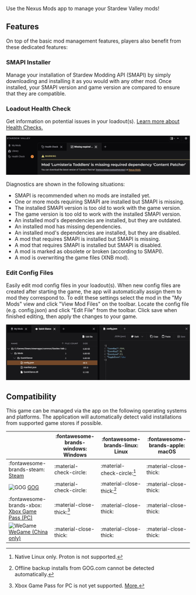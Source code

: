 Use the Nexus Mods app to manage your Stardew Valley mods!

## Features
On top of the basic mod management features, players also benefit from these dedicated features:

### SMAPI Installer
Manage your installation of Stardew Modding API (SMAPI) by simply downloading and installing it as you would with any other mod. Once installed, your SMAPI version and game version are compared to ensure that they are compatible. 

### Loadout Health Check
Get information on potential issues in your loadout(s). [Learn more about Health Checks.](../features/HealthCheck.md)

![An example Health Check message prompting the installation of a missing mod.](../images/0.6.0/HealthCheckExample.webp)

Diagnostics are shown in the following situations: 

- SMAPI is recommended when no mods are installed yet.
- One or more mods requiring SMAPI are installed but SMAPI is missing.
- The installed SMAPI version is too old to work with the game version.
- The game version is too old to work with the installed SMAPI version.
- An installed mod's dependencies are installed, but they are outdated.
- An installed mod has missing dependencies.
- An installed mod's dependencies are installed, but they are disabled.
- A mod that requires SMAPI is installed but SMAPI is missing.
- A mod that requires SMAPI is installed but SMAPI is disabled.
- A mod is marked as obsolete or broken (according to SMAPI).
- A mod is overwriting the game files (XNB mod).

### Edit Config Files
Easily edit mod config files in your loadout(s). When new config files are created after starting the game, the app will automatically assign them to mod they correspond to. To edit these settings select the mod in the "My Mods" view and click "View Mod Files" on the toolbar. Locate the config file (e.g. config.json) and click "Edit File" from the toolbar. Click save when finished editing, then apply the changes to your game. 

![Using the app to edit a config.json](../images/0.6.0/SDVEditConfig.webp)

## Compatibility
This game can be managed via the app on the following operating systems and platforms. The application will automatically detect valid installations from supported game stores if possible. 

|| :fontawesome-brands-windows: Windows |  :fontawesome-brands-linux: Linux | :fontawesome-brands-apple: macOS |
|---|---|---|---|
| :fontawesome-brands-steam: [Steam](https://store.steampowered.com/app/413150/Stardew_Valley/) | :material-check-circle: | :material-check-circle:[^1] | :material-close-thick: |
| <img src="../../images/GOG.com_logo_white.svg" alt="GOG" width="14"/> [GOG](https://www.gog.com/en/game/stardew_valley) | :material-check-circle: | :material-close-thick:[^2] | :material-close-thick: |
| :fontawesome-brands-xbox: [Xbox Game Pass (PC)](https://www.xbox.com/en-GB/games/store/stardew-valley/c3d891z6tnqm) | :material-close-thick:[^3] | :material-close-thick: | :material-close-thick: |
| <img src="../../images/wegame.svg" alt="WeGame" width="14"/> [WeGame (China only)](https://www.wegame.com.cn/store/2000064/Stardew_Valley) | :material-close-thick: | :material-close-thick: | :material-close-thick: |

[^1]: Native Linux only. Proton is not supported.
[^2]: Offline backup installs from GOG.com cannot be detected automatically.
[^3]: Xbox Game Pass for PC is not yet supported. <a href="https://github.com/Nexus-Mods/NexusMods.App/issues/1476">More.</a>
